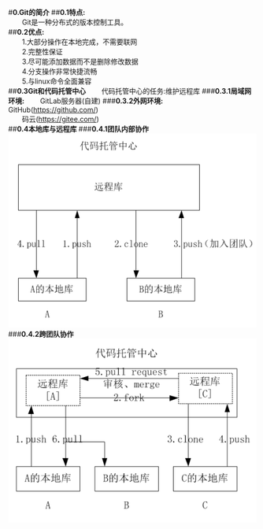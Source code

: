 #**0.Git的简介**
##**0.1特点:**  
&emsp;&emsp;Git是一种分布式的版本控制工具。  
##**0.2优点:**  
&emsp;&emsp;1.大部分操作在本地完成，不需要联网  
&emsp;&emsp;2.完整性保证  
&emsp;&emsp;3.尽可能添加数据而不是删除修改数据  
&emsp;&emsp;4.分支操作非常快捷流畅  
&emsp;&emsp;5.与linux命令全面兼容  
##**0.3Git和代码托管中心**
&emsp;&emsp;代码托管中心的任务:维护远程库
###**0.3.1局域网环境:**
&emsp;&emsp;GitLab服务器(自建)
###**0.3.2外网环境:**
&emsp;&emsp;GitHub(https://github.com/)  
&emsp;&emsp;码云(https://gitee.com/)  
##**0.4本地库与远程库**
###**0.4.1团队内部协作**
&emsp;&emsp;![](../pictures/team-1.PNG)  
###**0.4.2跨团队协作**
&emsp;&emsp;![](../pictures/team-2.PNG)